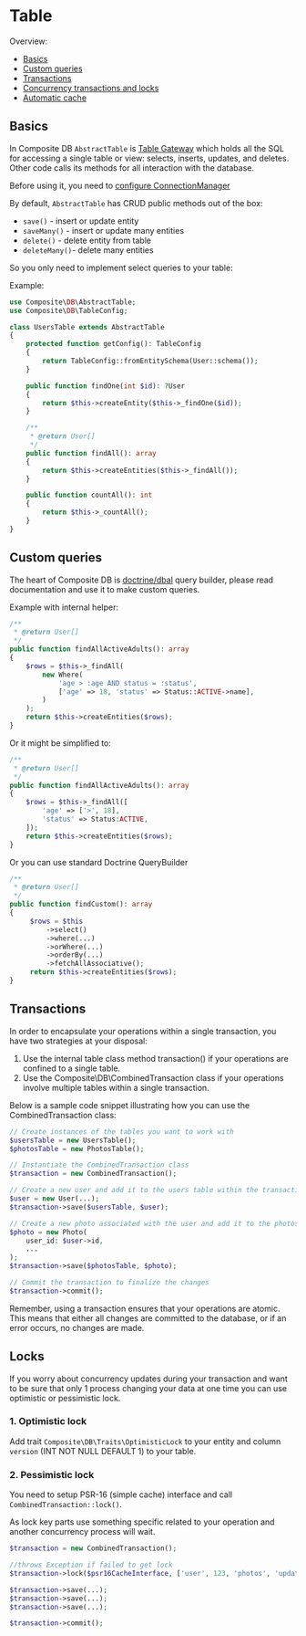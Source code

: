 # Table

Overview:
* [Basics](#basics)
* [Custom queries](#custom-queries)
* [Transactions](#transactions)
* [Concurrency transactions and locks](#locks)
* [Automatic cache](cache.md)

## Basics

In Composite DB `AbstractTable` is [Table Gateway](https://www.martinfowler.com/eaaCatalog/tableDataGateway.html) which
holds all the SQL for accessing a single table or view: selects, inserts, updates, and deletes. Other code calls its 
methods for all interaction with the database.

Before using it, you need to [configure ConnectionManager](configuration.md#configure-connectionmanager)

By default, `AbstractTable` has CRUD public methods out of the box:
* `save()` - insert or update entity
* `saveMany()` - insert or update many entities
* `delete()` - delete entity from table
* `deleteMany()`- delete many entities

So you only need to implement select queries to your table:

Example:

```php
use Composite\DB\AbstractTable;
use Composite\DB\TableConfig;

class UsersTable extends AbstractTable
{
    protected function getConfig(): TableConfig
    {
        return TableConfig::fromEntitySchema(User::schema());
    }

    public function findOne(int $id): ?User
    {
        return $this->createEntity($this->_findOne($id));
    }

    /**
     * @return User[]
     */
    public function findAll(): array
    {
        return $this->createEntities($this->_findAll());
    }

    public function countAll(): int
    {
        return $this->_countAll();
    }
}
```

## Custom queries
The heart of Composite DB is [doctrine/dbal](https://github.com/doctrine/dbal) query builder, please read 
documentation and use it to make custom queries.

Example with internal helper:
```php
/**
 * @return User[]
 */
public function findAllActiveAdults(): array
{
    $rows = $this->_findAll(
        new Where(
            'age > :age AND status = :status',
            ['age' => 18, 'status' => Status::ACTIVE->name],
        )
    );
    return $this->createEntities($rows);
}
```

Or it might be simplified to:
```php
/**
 * @return User[]
 */
public function findAllActiveAdults(): array
{
    $rows = $this->_findAll([
        'age' => ['>', 18],
        'status' => Status:ACTIVE,
    ]);
    return $this->createEntities($rows);
}
```

Or you can use standard Doctrine QueryBuilder
```php
/**
 * @return User[]
 */
public function findCustom(): array
{
     $rows = $this
         ->select()
         ->where(...)
         ->orWhere(...)
         ->orderBy(...)
         ->fetchAllAssociative();
     return $this->createEntities($rows);
}
```

## Transactions
In order to encapsulate your operations within a single transaction, you have two strategies at your disposal:
1. Use the internal table class method transaction() if your operations are confined to a single table.
2. Use the Composite\DB\CombinedTransaction class if your operations involve multiple tables within a single transaction.

Below is a sample code snippet illustrating how you can use the CombinedTransaction class:

   ```php
   // Create instances of the tables you want to work with
   $usersTable = new UsersTable();
   $photosTable = new PhotosTable();
   
   // Instantiate the CombinedTransaction class
   $transaction = new CombinedTransaction();
   
   // Create a new user and add it to the users table within the transaction
   $user = new User(...);
   $transaction->save($usersTable, $user);
   
   // Create a new photo associated with the user and add it to the photos table within the transaction
   $photo = new Photo(
       user_id: $user->id, 
       ...
   );
   $transaction->save($photosTable, $photo);
   
   // Commit the transaction to finalize the changes
   $transaction->commit();
   ```

Remember, using a transaction ensures that your operations are atomic. This means that either all changes are committed to the database, or if an error occurs, no changes are made.
   
## Locks
If you worry about concurrency updates during your transaction and want to be sure that only 1 process changing your 
data at one time you can use optimistic or pessimistic lock.

### 1. Optimistic lock
Add trait `Composite\DB\Traits\OptimisticLock` to your entity and column `version` (INT NOT NULL DEFAULT 1) to 
your table.

### 2. Pessimistic lock
You need to setup PSR-16 (simple cache) interface and call `CombinedTransaction::lock()`.

As lock key parts use something specific related to your operation and another concurrency process will wait. 

   ```php
   $transaction = new CombinedTransaction();
   
   //throws Exception if failed to get lock
   $transaction->lock($psr16CacheInterface, ['user', 123, 'photos', 'update']);
   
   $transaction->save(...);
   $transaction->save(...);
   $transaction->save(...);
   
   $transaction->commit();
   ```